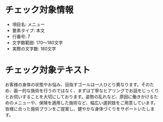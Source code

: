 # チェック対象情報

- 項目名: メニュー
- 要素タイプ: 本文
- 行番号: 7
- 文字数範囲: 170～180文字
- 実際の文字数: 180文字

# チェック対象テキスト

お客様の身体の状態やお悩み、目指すゴールは一人ひとり異なります。そのため、画一的な施術を行うのではなく、まずは丁寧なヒアリングでお話をじっくりとお伺いすることを大切にしております。姿勢の乱れなど、原因に働きかけるためのメニューや、保険を適用した施術など、幅広い選択肢をご用意しています。皆様に合った施術プランをご提案し、健やかな身体づくりをサポートいたします。
